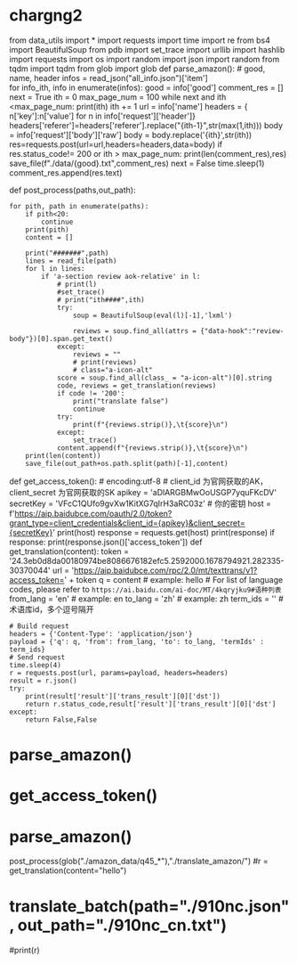# chargng2

from data_utils import *
import requests 
import time
import re
from bs4 import BeautifulSoup
from pdb import set_trace
import urllib
import hashlib
import requests
import os
import random
import json
import random
from tqdm import tqdm
from glob import glob
def parse_amazon():
    # good, name, header
    infos = read_json("all_info.json")['item']   
    for info_ith, info in enumerate(infos):
        good = info['good']
        comment_res = []
        next = True
        ith = 0
        max_page_num = 100
        while next and ith <max_page_num:
            print(ith) 
            ith += 1
            url = info['name']
            headers = { n['key']:n['value']  for n in info['request']['header']}
            headers['referer']=headers['referer'].replace("{ith-1}",str(max(1,ith)))
            body = info['request']['body']['raw']
            body = body.replace('{ith}',str(ith))
            res=requests.post(url=url,headers=headers,data=body)
            if res.status_code!= 200 or ith > max_page_num:
                print(len(comment_res),res)
                save_file(f"./data/{good}.txt",comment_res)
                next = False
            time.sleep(1)
            comment_res.append(res.text)

def post_process(paths,out_path):
    
    for pith, path in enumerate(paths):
        if pith<20:
            continue
        print(pith)
        content = []

        print("#######",path)
        lines = read_file(path)
        for l in lines:
            if 'a-section review aok-relative' in l:
                # print(l)
                #set_trace()
                # print("ith####",ith)
                try:
                    soup = BeautifulSoup(eval(l)[-1],'lxml')
    
                    reviews = soup.find_all(attrs = {"data-hook":"review-body"})[0].span.get_text()
                except:
                    reviews = ""
                    # print(reviews)
                    # class="a-icon-alt"
                score = soup.find_all(class_ = "a-icon-alt")[0].string
                code, reviews = get_translation(reviews)
                if code != '200':
                    print("translate false")
                    continue
                try:
                    print(f"{reviews.strip()},\t{score}\n")
                except:
                    set_trace()
                content.append(f"{reviews.strip()},\t{score}\n")
        print(len(content))
        save_file(out_path+os.path.split(path)[-1],content)

def get_access_token():
    # encoding:utf-8
    # client_id 为官网获取的AK， client_secret 为官网获取的SK
    apikey = 'aDlARGBMwOoUSGP7yquFKcDV'
    secretKey = 'VFcC1QUfo9gvXw1KitXG7qIrH3aRC03z'  # 你的密钥
    host = f'https://aip.baidubce.com/oauth/2.0/token?grant_type=client_credentials&client_id={apikey}&client_secret={secretKey}'
    print(host)
    response = requests.get(host)
    print(response)
    if response:
        print(response.json()['access_token'])
def get_translation(content):
    token = '24.3eb0d8da00180974be8086676182efc5.2592000.1678794921.282335-30370044'
    url = 'https://aip.baidubce.com/rpc/2.0/mt/texttrans/v1?access_token=' + token
    q = content # example: hello
    # For list of language codes, please refer to `https://ai.baidu.com/ai-doc/MT/4kqryjku9#语种列表`
    from_lang = 'en' # example: en
    to_lang = 'zh' # example: zh
    term_ids = '' # 术语库id，多个逗号隔开

    # Build request
    headers = {'Content-Type': 'application/json'}
    payload = {'q': q, 'from': from_lang, 'to': to_lang, 'termIds' : term_ids}
    # Send request
    time.sleep(4)
    r = requests.post(url, params=payload, headers=headers)
    result = r.json()
    try: 
        print(result['result']['trans_result'][0]['dst'])
        return r.status_code,result['result']['trans_result'][0]['dst']
    except:
        return False,False

# parse_amazon()
# get_access_token()
# parse_amazon()

post_process(glob("./amazon_data/q45_*"),"./translate_amazon/")
#r = get_translation(content="hello")
# translate_batch(path="./910nc.json", out_path="./910nc_cn.txt")
#print(r)
